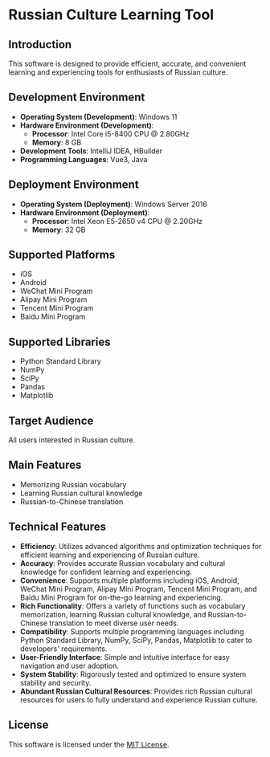 # Russian Culture Learning Tool

## Introduction

This software is designed to provide efficient, accurate, and convenient learning and experiencing tools for enthusiasts of Russian culture.

## Development Environment

- **Operating System (Development)**: Windows 11
- **Hardware Environment (Development)**:
  - **Processor**: Intel Core i5-8400 CPU @ 2.80GHz
  - **Memory**: 8 GB
- **Development Tools**: IntelliJ IDEA, HBuilder
- **Programming Languages**: Vue3, Java

## Deployment Environment

- **Operating System (Deployment)**: Windows Server 2016
- **Hardware Environment (Deployment)**:
  - **Processor**: Intel Xeon E5-2650 v4 CPU @ 2.20GHz
  - **Memory**: 32 GB

## Supported Platforms

- iOS
- Android
- WeChat Mini Program
- Alipay Mini Program
- Tencent Mini Program
- Baidu Mini Program

## Supported Libraries

- Python Standard Library
- NumPy
- SciPy
- Pandas
- Matplotlib

## Target Audience

All users interested in Russian culture.

## Main Features

- Memorizing Russian vocabulary
- Learning Russian cultural knowledge
- Russian-to-Chinese translation

## Technical Features

- **Efficiency**: Utilizes advanced algorithms and optimization techniques for efficient learning and experiencing of Russian culture.
- **Accuracy**: Provides accurate Russian vocabulary and cultural knowledge for confident learning and experiencing.
- **Convenience**: Supports multiple platforms including iOS, Android, WeChat Mini Program, Alipay Mini Program, Tencent Mini Program, and Baidu Mini Program for on-the-go learning and experiencing.
- **Rich Functionality**: Offers a variety of functions such as vocabulary memorization, learning Russian cultural knowledge, and Russian-to-Chinese translation to meet diverse user needs.
- **Compatibility**: Supports multiple programming languages including Python Standard Library, NumPy, SciPy, Pandas, Matplotlib to cater to developers' requirements.
- **User-Friendly Interface**: Simple and intuitive interface for easy navigation and user adoption.
- **System Stability**: Rigorously tested and optimized to ensure system stability and security.
- **Abundant Russian Cultural Resources**: Provides rich Russian cultural resources for users to fully understand and experience Russian culture.

## License

This software is licensed under the [MIT License](LICENSE).


